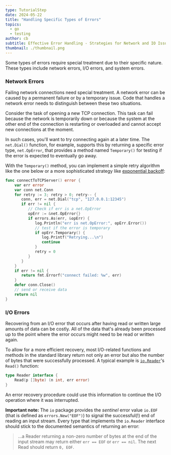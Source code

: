 ```yaml
---
type: TutorialStep
date: 2024-05-22
title: "Handling Specific Types of Errors"
topics:
  - go
  - testing
author: cb
subtitle: Effective Error Handling - Strategies for Network and IO Issues
thumbnail: ./thumbnail.png
---
```


Some types of errors require special treatment due to their specific nature. These types include network errors, I/O errors, and system errors.

### Network Errors

Failing network connections need special treatment. A network error can be caused by a permanent failure or by a temporary issue. Code that handles a network error needs to distinguish between these two situations.

Consider the task of opening a new TCP connection. This task can fail because the network is temporarily down or because the system at the other end of the connection is restarting or overloaded and cannot accept new connections at the moment.

In such cases, you'll want to try connecting again at a later time. The `net.Dial()` function, for example, supports this by returning a specific error type, `net.OpError`, that provides a method named `Temporary()` for testing if the error is expected to eventually go away.

With the `Temporary()` method, you can implement a simple retry algorithm like the one below or a more sophisticated strategy like [exponential backoff](https://en.wikipedia.org/wiki/Exponential_backoff):

```go
func connectToTCPServer() error {
    var err error
    var conn net.Conn
    for retry := 3; retry > 0; retry-- {
       conn, err = net.Dial("tcp", "127.0.0.1:12345")
       if err != nil {
          // Check if err is a net.OpError
          opErr := &net.OpError{}
          if errors.As(err, &opErr) {
             log.Println("err is net.OpError:", opErr.Error())
             // test if the error is temporary
             if opErr.Temporary() {
                log.Printf("Retrying...\n")
                continue
             }
             retry = 0
          }
       }
    }
    if err != nil {
       return fmt.Errorf("connect failed: %w", err)
    }
    defer conn.Close()
    // send or receive data
    return nil
}
```

### I/O Errors

Recovering from an I/O error that occurs after having read or written large amounts of data can be costly. All of the data that's already been processed up to the point where the error occurs might need to be read or written again.

To allow for a more efficient recovery, most I/O-related functions and methods in the standard library return not only an error but also the number of bytes that were successfully processed. A typical example is [`io.Reader`](https://pkg.go.dev/io@go1.20.5#Reader)'s `Read()` function:

```go
type Reader interface {
	Read(p []byte) (n int, err error)
}
```

An error recovery procedure could use this information to continue the I/O operation where it was interrupted.

**Important note:** The `io` package provides the _sentinel_ error value `io.EOF` (that is defined as `errors.New("EOF")`) to signal the successful(!) end of reading an input stream. Every type that implements the `io.Reader` interface should stick to the documented semantics of returning an error:

> …a Reader returning a non-zero number of bytes at the end of the input stream may return either `err == EOF` or `err == nil`. The next Read should return `0, EOF`.
